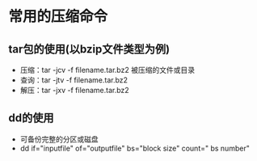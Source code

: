 # 常用的压缩命令
## tar包的使用(以bzip文件类型为例)
+ 压缩：tar -jcv -f filename.tar.bz2 被压缩的文件或目录
+ 查询：tar -jtv -f filename.tar.bz2
+ 解压：tar -jxv -f filename.tar.bz2
## dd的使用
+ 可备份完整的分区或磁盘
+ dd if="inputfile" of="outputfile" bs="block size" count=" bs number"